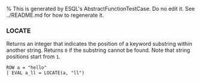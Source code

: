 % This is generated by ESQL's AbstractFunctionTestCase. Do no edit it. See ../README.md for how to regenerate it.

### LOCATE
Returns an integer that indicates the position of a keyword substring within another string.
Returns `0` if the substring cannot be found.
Note that string positions start from `1`.

```esql
ROW a = "hello"
| EVAL a_ll = LOCATE(a, "ll")
```
